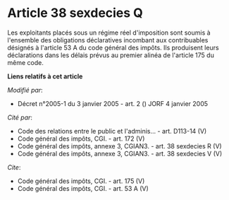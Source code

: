 # Article 38 sexdecies Q

Les exploitants placés sous un régime réel d'imposition sont soumis à l'ensemble des obligations déclaratives incombant aux
contribuables désignés à l'article 53 A du code général des impôts. Ils produisent leurs déclarations dans les délais prévus
au premier alinéa de l'article 175 du même code.

**Liens relatifs à cet article**

_Modifié par_:

  - Décret n°2005-1 du 3 janvier 2005 - art. 2 () JORF 4 janvier 2005

_Cité par_:

  - Code des relations entre le public et l'adminis... - art. D113-14 (V)
  - Code général des impôts, CGI. - art. 172 (V)
  - Code général des impôts, annexe 3, CGIAN3. - art. 38 sexdecies R (V)
  - Code général des impôts, annexe 3, CGIAN3. - art. 38 sexdecies V (V)

_Cite_:

  - Code général des impôts, CGI. - art. 175 (V)
  - Code général des impôts, CGI. - art. 53 A (V)
